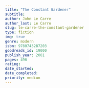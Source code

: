 ```yaml
---
title: "The Constant Gardener"
subtitle: 
author: John Le Carre
author_last: Le Carre
slug: le-carre-the-constant-gardener
type: fiction
img: true
genre: modern
isbn: 9780743287203
goodreads_id: 19000
publish_year: 2001
pages: 496
rating: 
date_started:
date_completed:
priority: medium
---
```

